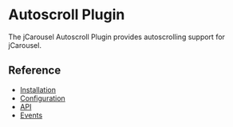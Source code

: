 Autoscroll Plugin
=================

The jCarousel Autoscroll Plugin provides autoscrolling support for jCarousel.

Reference
---------

* [Installation](reference/installation.md)
* [Configuration](reference/configuration.md)
* [API](reference/api.md)
* [Events](reference/events.md)

